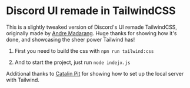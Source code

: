 # Discord UI remade in TailwindCSS
This is a slightly tweaked version of Discord's UI remade TailwindCSS, originally made by [Andre Madarang](https://github.com/drehimself/tailwind-v1-examples). Huge thanks for showing how it's done, and showcasing the sheer power Tailwind has!

1. First you need to build the css with `npm run tailwind:css`

1. And to start the project, just run `node indejx.js`

Additional thanks to [Catalin Pit](https://medium.com/better-programming/how-to-use-tailwind-css-with-node-js-express-and-pug-8591c47dd54f) for showing how to set up the local server with Tailwind.